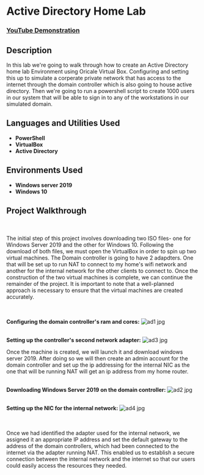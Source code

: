 <h1>Active Directory Home Lab</h1>

 ### [YouTube Demonstration]()

<h2>Description</h2>
In this lab we're going to walk through how to create an Active Directory home lab Environment using Oricale Virtual Box. Configuring and setting this up to simulate a corperate private network that has access to the internet through the domain controller which is also going to house active directory. Then we're going to run a powershell script to create 1000 users in our system that will be able to sign in to any of the workstations in our simulated domain.
<br />


<h2>Languages and Utilities Used</h2>

- <b>PowerShell</b> 
- <b>VirtualBox</b>
- <b>Active Directory</b>

<h2>Environments Used </h2>

- <b>Windows server 2019</b> 
- <b>Windows 10</b>

<h2>Project Walkthrough</h2>
<br />
<br />
The initial step of this project involves downloading two ISO files- one for Windows Server 2019 and the other for Windows 10. Following the download of both files, we must open the VirtualBox in order to spin up two virtual machines. The Domain controller is going to have 2 adapdters. One that will be set up to run NAT to connect to my home's wifi network and another for the internal network for the other clients to connect to. Once the construction of the two virtual machines is complete, we can continue the remainder of the project. It is important to note that a well-planned approach is necessary to ensure that the virtual machines are created accurately.
<br />
<br />
<br />

<b>Configuring the domain controller's ram and cores:</b>
![ad1 jpg](https://user-images.githubusercontent.com/125488657/223576579-3df4d811-4160-4960-9627-0757049eaa56.png)
<br />
<br />

<b>Setting up the controller's second network adapter:</b>
![ad3 jpg](https://user-images.githubusercontent.com/125488657/223578216-d20b933f-1ce1-48d7-a472-882c73293efd.png)

Once the machine is created, we will launch it and download windows server 2019. After doing so we will then create an admin account for the domain controller and set up the ip addressing for the internal NIC as the one that will be running NAT will get an ip address from my home router.
<br />
<br />

<b>Downloading Windows Server 2019 on the domain controller:</b>
![ad2 jpg](https://user-images.githubusercontent.com/125488657/223579913-8f3b206e-cd19-4c67-afe2-ed5e76e8fb6b.png)
<br />
<br />

<b>Setting up the NIC for the internal network:</b>
![ad4 jpg](https://user-images.githubusercontent.com/125488657/223581777-2345a01d-3ebf-4b41-af0c-b5516cfdaaca.png)

<br />
<br />
Once we had identified the adapter used for the internal network, we assigned it an appropriate IP address and set the default gateway to the address of the domain controllers, which had been connected to the internet via the adapter running NAT. This enabled us to establish a secure connection between the internal network and the internet so that our users could easily access the resources they needed. 



<!--
 ```diff
- text in red
+ text in green
! text in orange
# text in gray
@@ text in purple (and bold)@@
```
--!>
